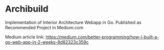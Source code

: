 # Archibuild
Implementation of Interior Architecture Webapp in Go. Published as Recommended Project in Medium.com

Medium article link: https://medium.com/better-programming/how-i-built-a-go-web-app-in-2-weeks-8d82323c359c
